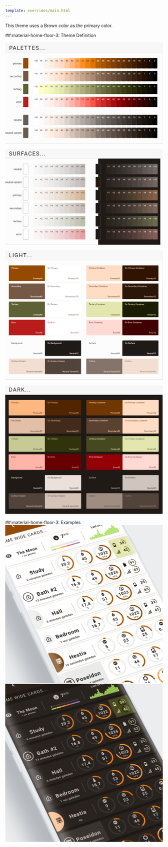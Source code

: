 ```yaml
---
template: overrides/main.html
---
```


This theme uses a Brown color as the primary color.

##:material-home-floor-3: Theme Definition


[![M3 Palettes]][M3 Palettes]

[![M3 Surfaces]][M3 Surfaces]

[![M3 Light]][M3 Light]

[![M3 Dark]][M3 Dark]

  [M3 Palettes]: ../assets/screenshots/m3-theme-05-palettes.png
  [M3 Surfaces]: ../assets/screenshots/m3-theme-05-surfaces.png
  [M3 Light]: ../assets/screenshots/m3-theme-05-light.png
  [M3 Dark]: ../assets/screenshots/m3-theme-05-dark.png
  

##:material-home-floor-3: Examples
[![M3 Example Light]][M3 Example Light]
[![M3 Example Dark]][M3 Example Dark]

  [M3 Example Light]: ../assets/screenshots/m3-example-05-light.png
  [M3 Example Dark]: ../assets/screenshots/m3-example-05-dark.png


